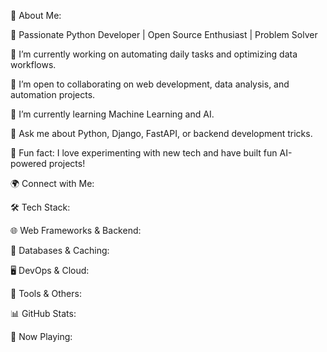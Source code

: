 💫 About Me:

🚀 Passionate Python Developer | Open Source Enthusiast | Problem Solver

🐍 I’m currently working on automating daily tasks and optimizing data workflows.

🤝 I’m open to collaborating on web development, data analysis, and automation projects.

📌 I’m currently learning Machine Learning and AI.

💬 Ask me about Python, Django, FastAPI, or backend development tricks.

🎯 Fun fact: I love experimenting with new tech and have built fun AI-powered projects!

🌍 Connect with Me:





🛠 Tech Stack:

🌐 Web Frameworks & Backend:




📡 Databases & Caching:




🖥️ DevOps & Cloud:




🚀 Tools & Others:





📊 GitHub Stats:

🎵 Now Playing:





